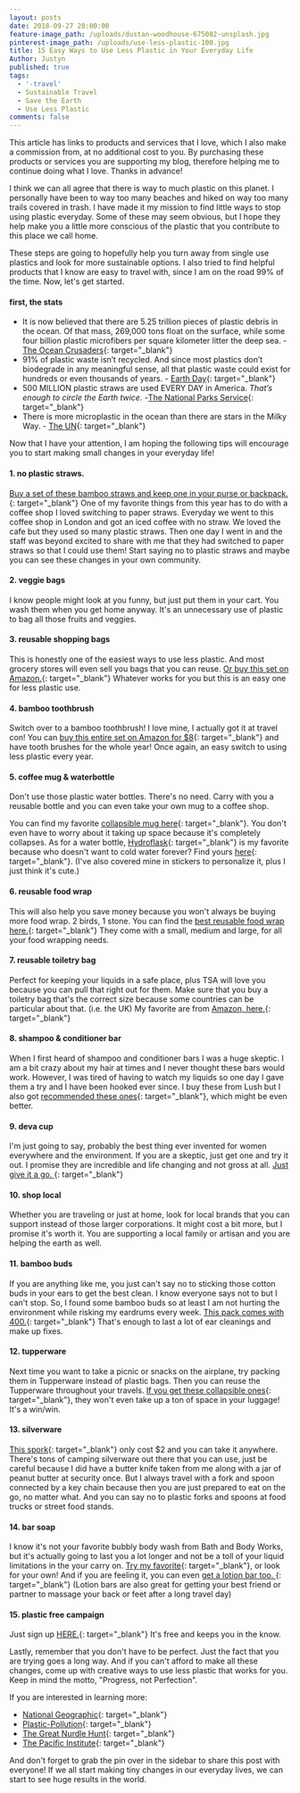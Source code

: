 ```yaml
---
layout: posts
date: 2018-09-27 20:00:00
feature-image_path: /uploads/dustan-woodhouse-675082-unsplash.jpg
pinterest-image_path: /uploads/use-less-plastic-100.jpg
title: 15 Easy Ways to Use Less Plastic in Your Everyday Life
Author: Justyn
published: true
tags:
  - '-travel'
  - Sustainable Travel
  - Save the Earth
  - Use Less Plastic
comments: false
---
```


This article has links to products and services that I love, which I also make a commission from, at no additional cost to you. By purchasing these products or services you are supporting my blog, therefore helping me to continue doing what I love. Thanks in advance!

I think we can all agree that there is way to much plastic on this planet. I personally have been to way too many beaches and hiked on way too many trails covered in trash. I have made it my mission to find little ways to stop using plastic everyday. Some of these may seem obvious, but I hope they help make you a little more conscious of the plastic that you contribute to this place we call home.

These steps are going to hopefully help you turn away from single use plastics and look for more sustainable options. I also tried to find helpful products that I know are easy to travel with, since I am on the road 99% of the time. Now, let's get started.

#### first, the stats

* It is now believed that there are 5.25 trillion pieces of plastic debris in the ocean. Of that mass, 269,000 tons float on the surface, while some four billion plastic microfibers per square kilometer litter the deep sea. - [The Ocean Crusaders](http://oceancrusaders.org/plastic-crusades/plastic-statistics/){: target="_blank"}
* 91% of plastic waste isn’t recycled. And since most plastics don’t biodegrade in any meaningful sense, all that plastic waste could exist for hundreds or even thousands of years. - [Earth Day](https://www.earthday.org/2018/03/07/fact-sheet-end-plastic-pollution/){: target="_blank"}
* 500 MILLION plastic straws are used EVERY DAY in America. *That’s enough to circle the Earth twice. -*[The National Parks Service](https://www.nps.gov/orgs/csp/greenline_straw_free){: target="_blank"}
* There is more microplastic in the ocean than there are stars in the Milky Way. - [The UN](https://news.un.org/en/story/2017/02/552052-turn-tide-plastic-urges-un-microplastics-seas-now-outnumber-stars-our-galaxy#.WLA81BLyvBJ){: target="_blank"}

Now that I have your attention, I am hoping the following tips will encourage you to start making small changes in your everyday life! 

#### 1. no plastic straws.

[Buy a set of these bamboo straws and keep one in your purse or backpack.](https://amzn.to/2Il7V6R){: target="_blank"} One of my favorite things from this year has to do with a coffee shop I loved switching to paper straws. Everyday we went to this coffee shop in London and got an iced coffee with no straw. We loved the cafe but they used so many plastic straws. Then one day I went in and the staff was beyond excited to share with me that they had switched to paper straws so that I could use them! Start saying no to plastic straws and maybe you can see these changes in your own community. 

#### 2. veggie bags

I know people might look at you funny, but just put them in your cart. You wash them when you get home anyway. It's an unnecessary use of plastic to bag all those fruits and veggies. 

#### 3. reusable shopping bags

This is honestly one of the easiest ways to use less plastic. And most grocery stores will even sell you bags that you can reuse. [Or buy this set on Amazon.](https://amzn.to/2DMr3MD){: target="_blank"} Whatever works for you but this is an easy one for less plastic use. 

#### 4. bamboo toothbrush

Switch over to a bamboo toothbrush! I love mine, I actually got it at travel con! You can [buy this entire set on Amazon for $8](https://amzn.to/2Qj0lfZ){: target="_blank"} and have tooth brushes for the whole year! Once again, an easy switch to using less plastic every year. 

#### 5. coffee mug & waterbottle

Don't use those plastic water bottles. There's no need. Carry with you a reusable bottle and you can even take your own mug to a coffee shop. 

You can find my favorite [collapsible mug here](https://amzn.to/2IkwdxO){: target="_blank"}. You don't even have to worry about it taking up space because it's completely collapses. As for a water bottle, [Hydroflask](https://amzn.to/2DCAuho){: target="_blank"} is my favorite because who doesn't want to cold water forever? Find yours [here](https://amzn.to/2DCAuho){: target="_blank"}. (I've also covered mine in stickers to personalize it, plus I just think it's cute.)

#### 6. reusable food wrap

This will also help you save money because you won't always be buying more food wrap. 2 birds, 1 stone. You can find the [best reusable food wrap here.](https://amzn.to/2R7un7g){: target="_blank"} They come with a small, medium and large, for all your food wrapping needs.

#### 7. reusable toiletry bag

Perfect for keeping your liquids in a safe place, plus TSA will love you because you can pull that right out for them. Make sure that you buy a toiletry bag that's the correct size because some countries can be particular about that. (i.e. the UK) My favorite are from [Amazon, here.](https://amzn.to/2Qeqv37){: target="_blank"}

#### 8. shampoo & conditioner bar 

When I first heard of shampoo and conditioner bars I was a huge skeptic. I am a bit crazy about my hair at times and I never thought these bars would work. However, I was tired of having to watch my liquids so one day I gave them a try and I have been hooked ever since. I buy these from Lush but I also got [recommended these ones](https://amzn.to/2QcYI3a){: target="_blank"}, which might be even better. 

#### 9. deva cup

I'm just going to say, probably the best thing ever invented for women everywhere and the environment. If you are a skeptic, just get one and try it out. I promise they are incredible and life changing and not gross at all. [Just give it a go. ](https://amzn.to/2xVXx0F){: target="_blank"}

#### 10. shop local

Whether you are traveling or just at home, look for local brands that you can support instead of those larger corporations. It might cost a bit more, but I promise it's worth it. You are supporting a local family or artisan and you are helping the earth as well. 

#### 11. bamboo buds

If you are anything like me, you just can't say no to sticking those cotton buds in your ears to get the best clean. I know everyone says not to but I can't stop. So, I found some bamboo buds so at least I am not hurting the environment while risking my eardrums every week. [This pack comes with 400.](https://amzn.to/2OjayLP){: target="_blank"} That's enough to last a lot of ear cleanings and make up fixes.  

#### 12. tupperware

Next time you want to take a picnic or snacks on the airplane, try packing them in Tupperware instead of plastic bags. Then you can reuse the Tupperware throughout your travels. [If you get these collapsible ones](https://amzn.to/2xHrvpV){: target="_blank"}, they won't even take up a ton of space in your luggage! It's a win/win.

#### 13. silverware

[This spork](https://amzn.to/2Q9NBYK){: target="_blank"} only cost $2 and you can take it anywhere. There's tons of camping silverware out there that you can use, just be careful because I did have a butter knife taken from me along with a jar of peanut butter at security once. But I always travel with a fork and spoon connected by a key chain because then you are just prepared to eat on the go, no matter what. And you can say no to plastic forks and spoons at food trucks or street food stands.

#### 14. bar soap

I know it's not your favorite bubbly body wash from Bath and Body Works, but it's actually going to last you a lot longer and not be a toll of your liquid limitations in the your carry on. [Try my favorite](https://amzn.to/2In835Y){: target="_blank"}, or look for your own! And if you are feeling it, you can even [get a lotion bar too. ](https://amzn.to/2xJoaX7){: target="_blank"} (Lotion bars are also great for getting your best friend or partner to massage your back or feet after a long travel day)

#### 15. plastic free campaign 

Just sign up [HERE.](https://www.mcsuk.org/plastic-challenge){: target="_blank"} It's free and keeps you in the know.

Lastly, remember that you don't have to be perfect. Just the fact that you are trying goes a long way. And if you can't afford to make all these changes, come up with creative ways to use less plastic that works for you. Keep in mind the motto, "Progress, not Perfection".

If you are interested in learning more:

* [National Geographic](https://news.nationalgeographic.com/news/2015/01/150109-oceans-plastic-sea-trash-science-marine-debris/){: target="_blank"}
* [Plastic-Pollution](http://plastic-pollution.org/){: target="_blank"}
* [The Great Nurdle Hunt](https://www.nurdlehunt.org.uk/images/Leaflets/nurdleppflyerNEWAUGlowres.pdf){: target="_blank"}
* [The Pacific Institute](http://pacinst.org/){: target="_blank"}

And don't forget to grab the pin over in the sidebar to share this post with everyone! If we all start making tiny changes in our everyday lives, we can start to see huge results in the world.